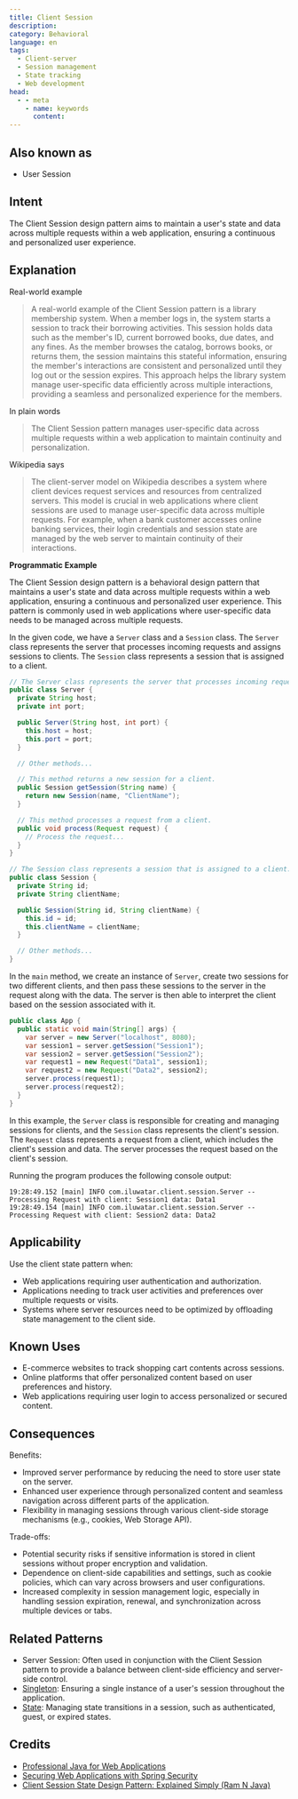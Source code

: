 ```yaml
---
title: Client Session
description:
category: Behavioral
language: en
tags:
  - Client-server
  - Session management
  - State tracking
  - Web development
head:
  - - meta
    - name: keywords
      content:
---
```


## Also known as

* User Session

## Intent

The Client Session design pattern aims to maintain a user's state and data across multiple requests within a web application, ensuring a continuous and personalized user experience.

## Explanation

Real-world example

> A real-world example of the Client Session pattern is a library membership system. When a member logs in, the system starts a session to track their borrowing activities. This session holds data such as the member's ID, current borrowed books, due dates, and any fines. As the member browses the catalog, borrows books, or returns them, the session maintains this stateful information, ensuring the member's interactions are consistent and personalized until they log out or the session expires. This approach helps the library system manage user-specific data efficiently across multiple interactions, providing a seamless and personalized experience for the members.

In plain words

> The Client Session pattern manages user-specific data across multiple requests within a web application to maintain continuity and personalization.

Wikipedia says

> The client-server model on Wikipedia describes a system where client devices request services and resources from centralized servers. This model is crucial in web applications where client sessions are used to manage user-specific data across multiple requests. For example, when a bank customer accesses online banking services, their login credentials and session state are managed by the web server to maintain continuity of their interactions.

**Programmatic Example**

The Client Session design pattern is a behavioral design pattern that maintains a user's state and data across multiple requests within a web application, ensuring a continuous and personalized user experience. This pattern is commonly used in web applications where user-specific data needs to be managed across multiple requests.

In the given code, we have a `Server` class and a `Session` class. The `Server` class represents the server that processes incoming requests and assigns sessions to clients. The `Session` class represents a session that is assigned to a client.

```java
// The Server class represents the server that processes incoming requests and assigns sessions to clients.
public class Server {
  private String host;
  private int port;

  public Server(String host, int port) {
    this.host = host;
    this.port = port;
  }

  // Other methods...

  // This method returns a new session for a client.
  public Session getSession(String name) {
    return new Session(name, "ClientName");
  }

  // This method processes a request from a client.
  public void process(Request request) {
    // Process the request...
  }
}

// The Session class represents a session that is assigned to a client.
public class Session {
  private String id;
  private String clientName;

  public Session(String id, String clientName) {
    this.id = id;
    this.clientName = clientName;
  }

  // Other methods...
}
```

In the `main` method, we create an instance of `Server`, create two sessions for two different clients, and then pass these sessions to the server in the request along with the data. The server is then able to interpret the client based on the session associated with it.

```java
public class App {
  public static void main(String[] args) {
    var server = new Server("localhost", 8080);
    var session1 = server.getSession("Session1");
    var session2 = server.getSession("Session2");
    var request1 = new Request("Data1", session1);
    var request2 = new Request("Data2", session2);
    server.process(request1);
    server.process(request2);
  }
}
```

In this example, the `Server` class is responsible for creating and managing sessions for clients, and the `Session` class represents the client's session. The `Request` class represents a request from a client, which includes the client's session and data. The server processes the request based on the client's session.

Running the program produces the following console output:

```
19:28:49.152 [main] INFO com.iluwatar.client.session.Server -- Processing Request with client: Session1 data: Data1
19:28:49.154 [main] INFO com.iluwatar.client.session.Server -- Processing Request with client: Session2 data: Data2
```

## Applicability

Use the client state pattern when:

* Web applications requiring user authentication and authorization.
* Applications needing to track user activities and preferences over multiple requests or visits.
* Systems where server resources need to be optimized by offloading state management to the client side.

## Known Uses

* E-commerce websites to track shopping cart contents across sessions.
* Online platforms that offer personalized content based on user preferences and history.
* Web applications requiring user login to access personalized or secured content.

## Consequences

Benefits:

* Improved server performance by reducing the need to store user state on the server.
* Enhanced user experience through personalized content and seamless navigation across different parts of the application.
* Flexibility in managing sessions through various client-side storage mechanisms (e.g., cookies, Web Storage API).

Trade-offs:

* Potential security risks if sensitive information is stored in client sessions without proper encryption and validation.
* Dependence on client-side capabilities and settings, such as cookie policies, which can vary across browsers and user configurations.
* Increased complexity in session management logic, especially in handling session expiration, renewal, and synchronization across multiple devices or tabs.

## Related Patterns

* Server Session: Often used in conjunction with the Client Session pattern to provide a balance between client-side efficiency and server-side control.
* [Singleton](https://java-design-patterns.com/patterns/singleton/): Ensuring a single instance of a user's session throughout the application.
* [State](https://java-design-patterns.com/patterns/state/): Managing state transitions in a session, such as authenticated, guest, or expired states.

## Credits

* [Professional Java for Web Applications](https://amzn.to/4aazY59)
* [Securing Web Applications with Spring Security](https://amzn.to/3PCCEA1)
* [Client Session State Design Pattern: Explained Simply (Ram N Java)](https://www.youtube.com/watch?v=ycOSj9g41pc)
